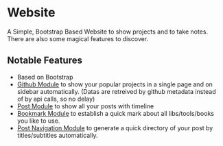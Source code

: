 
# Website

A Simple, Bootstrap Based Website to show projects and to take notes. There are also some magical features to discover.

## Notable Features

* Based on Bootstrap
* [Github Module](http://aaskashah.me/open-source) to show your popular projects in a single page and on sidebar automatically. (Datas are retreived by github metadata instead of by api calls, so no delay)
* [Post Module](http://aaskashah.me/blog) to show all your posts with timeline
* [Bookmark Module](http://aaskashah.me/bookmark) to establish a quick mark about all libs/tools/books you like to use.
* [Post Navigation Module](http://aaskashah.me/css/2016/04/22/CSS-Animation.html) to generate a quick directory of your post by titles/subtitles automatically.
